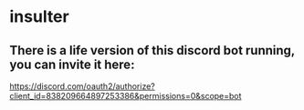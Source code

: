 # insulter

## There is a life version of this discord bot running, you can invite it here:

https://discord.com/oauth2/authorize?client_id=838209664897253386&permissions=0&scope=bot
